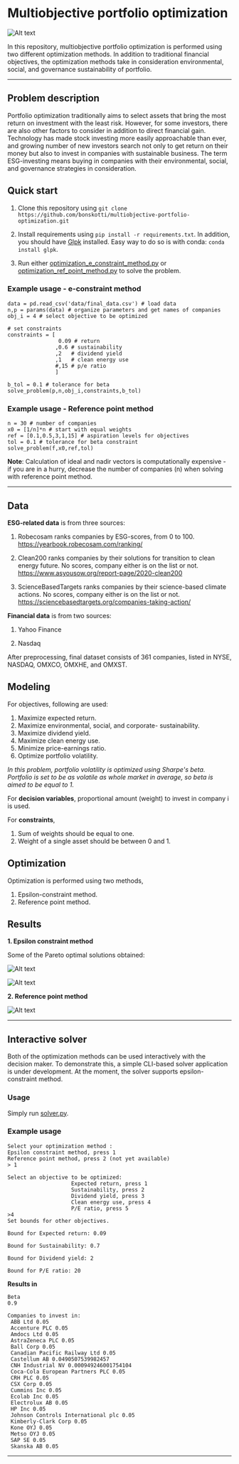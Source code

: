 # Multiobjective portfolio optimization

![Alt text](img/sm_crop.jpg?raw=true "Title")

In this repository, multiobjective portfolio optimization is performed using two different optimization methods. In addition to traditional financial objectives, the optimization methods take in consideration environmental, social, and governance sustainability of portfolio.

----
## Problem description

Portfolio optimization traditionally aims to select assets that bring the most return on investment with the least risk. However, for some investors, there are also other factors to consider in addition to direct financial gain. Technology has made stock investing more easily approachable than ever, and growing number of new investors search not only to get return on their money but also to invest in companies with sustainable business. The term ESG-investing means buying in companies with their environmental, social, and governance strategies in consideration.

## Quick start

1. Clone this repository using `git clone https://github.com/bonskotti/multiobjective-portfolio-optimization.git`

2. Install requirements using `pip install -r requirements.txt`. In addition, you should have [Glpk](https://www.gnu.org/software/glpk/) installed. Easy way to do so is with conda: `conda install glpk`.

3. Run either [optimization_e_constraint_method.py](../master/optimization_e_constraint_method.py) or [optimization_ref_point_method.py](../master/optimization_ref_point_method.py) to solve the problem.

### Example usage - e-constraint method

```
data = pd.read_csv('data/final_data.csv') # load data
n,p = params(data) # organize parameters and get names of companies
obj_i = 4 # select objective to be optimized

# set constraints
constraints = [
                0.09 # return
               ,0.6 # sustainability
               ,2   # dividend yield
               ,1   # clean energy use
               #,15 # p/e ratio
               ]
               
b_tol = 0.1 # tolerance for beta
solve_problem(p,n,obj_i,constraints,b_tol)
```
### Example usage - Reference point method

```
n = 30 # number of companies
x0 = [1/n]*n # start with equal weights
ref = [0.1,0.5,3,1,15] # aspiration levels for objectives
tol = 0.1 # tolerance for beta constraint
solve_problem(f,x0,ref,tol)
```
**Note**: Calculation of ideal and nadir vectors is computationally expensive - if you are in a hurry, decrease the number of companies (n) when solving with reference point method.

----

## Data

**ESG-related data** is from three sources:

1. Robecosam ranks companies by ESG-scores, from 0 to 100. https://yearbook.robecosam.com/ranking/

2. Clean200 ranks companies by their solutions for transition to clean energy future. No scores, company either is on the list or not. https://www.asyousow.org/report-page/2020-clean200

3.  ScienceBasedTargets ranks companies by their science-based climate actions. No scores, company either is on the list or not. https://sciencebasedtargets.org/companies-taking-action/

**Financial data** is from two sources:

1. Yahoo Finance

2. Nasdaq

After preprocessing, final dataset consists of 361 companies, listed in NYSE, NASDAQ, OMXCO, OMXHE, and OMXST.

## Modeling

For objectives, following are used:

1. Maximize expected return.
2. Maximize environmental, social, and corporate- sustainability.
3. Maximize dividend yield.
4. Maximize clean energy use.
5. Minimize price-earnings ratio.
6. Optimize portfolio volatility.

*In this problem, portfolio volatility is optimized using Sharpe's beta. Portfolio is set to be as volatile as whole market in average, so beta is aimed to be equal to 1.*

For **decision variables**, proportional amount (weight) to invest in company i is used.

For **constraints**, 

1. Sum of weights should be equal to one.
2. Weight of a single asset should be between 0 and 1.

## Optimization

Optimization is performed using two methods,

1. Epsilon-constraint method.
2. Reference point method.

## Results

**1. Epsilon constraint method**

Some of the Pareto optimal solutions obtained:

![Alt text](img/e_constraint_3.png?raw=true "Title")


![Alt text](img/e_constraint_4.png?raw=true "Title")

**2. Reference point method**

![Alt text](img/ref_point_2.png?raw=true "Title")

----

## Interactive solver

Both of the optimization methods can be used interactively with the decision maker. To demonstrate this, a simple CLI-based solver application is under development. At the moment, the solver supports epsilon-constraint method. 

### Usage

Simply run [solver.py](../blob/master/solver.py).

### Example usage
```
Select your optimization method : 
Epsilon constraint method, press 1          
Reference point method, press 2 (not yet available)
> 1

Select an objective to be optimized:
                    Expected return, press 1
                    Sustainability, press 2
                    Dividend yield, press 3
                    Clean energy use, press 4
                    P/E ratio, press 5
>4
Set bounds for other objectives.

Bound for Expected return: 0.09

Bound for Sustainability: 0.7

Bound for Dividend yield: 2

Bound for P/E ratio: 20
```

**Results in**

```
Beta
0.9

Companies to invest in:
 ABB Ltd 0.05
 Accenture PLC 0.05
 Amdocs Ltd 0.05
 AstraZeneca PLC 0.05
 Ball Corp 0.05
 Canadian Pacific Railway Ltd 0.05
 Castellum AB 0.0490507539982457
 CNH Industrial NV 0.000949246001754104
 Coca-Cola European Partners PLC 0.05
 CRH PLC 0.05
 CSX Corp 0.05
 Cummins Inc 0.05
 Ecolab Inc 0.05
 Electrolux AB 0.05
 HP Inc 0.05
 Johnson Controls International plc 0.05
 Kimberly-Clark Corp 0.05
 Kone OYJ 0.05
 Metso OYJ 0.05
 SAP SE 0.05
 Skanska AB 0.05

```

----

